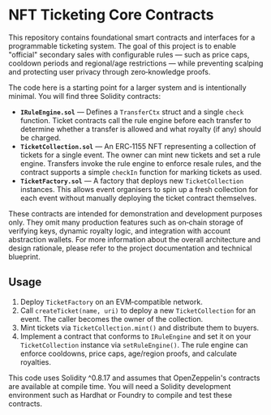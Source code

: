 # NFT Ticketing Core Contracts

This repository contains foundational smart contracts and interfaces for a programmable ticketing system.  The goal of this project is to enable "official" secondary sales with configurable rules — such as price caps, cooldown periods and regional/age restrictions — while preventing scalping and protecting user privacy through zero‑knowledge proofs.

The code here is a starting point for a larger system and is intentionally minimal.  You will find three Solidity contracts:

- **`IRuleEngine.sol`** — Defines a `TransferCtx` struct and a single `check` function.  Ticket contracts call the rule engine before each transfer to determine whether a transfer is allowed and what royalty (if any) should be charged.
- **`TicketCollection.sol`** — An ERC‑1155 NFT representing a collection of tickets for a single event.  The owner can mint new tickets and set a rule engine.  Transfers invoke the rule engine to enforce resale rules, and the contract supports a simple `checkIn` function for marking tickets as used.
- **`TicketFactory.sol`** — A factory that deploys new `TicketCollection` instances.  This allows event organisers to spin up a fresh collection for each event without manually deploying the ticket contract themselves.

These contracts are intended for demonstration and development purposes only.  They omit many production features such as on‑chain storage of verifying keys, dynamic royalty logic, and integration with account abstraction wallets.  For more information about the overall architecture and design rationale, please refer to the project documentation and technical blueprint.

## Usage

1. Deploy `TicketFactory` on an EVM‑compatible network.
2. Call `createTicket(name, uri)` to deploy a new `TicketCollection` for an event.  The caller becomes the owner of the collection.
3. Mint tickets via `TicketCollection.mint()` and distribute them to buyers.
4. Implement a contract that conforms to `IRuleEngine` and set it on your `TicketCollection` instance via `setRuleEngine()`.  The rule engine can enforce cooldowns, price caps, age/region proofs, and calculate royalties.

This code uses Solidity ^0.8.17 and assumes that OpenZeppelin's contracts are available at compile time.  You will need a Solidity development environment such as Hardhat or Foundry to compile and test these contracts.